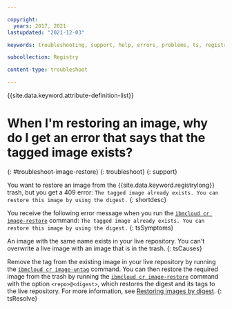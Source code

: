 ```yaml
---

copyright:
  years: 2017, 2021
lastupdated: "2021-12-03"

keywords: troubleshooting, support, help, errors, problems, ts, registry, restoring images, restoring images from the trash, trash

subcollection: Registry

content-type: troubleshoot

---
```


{{site.data.keyword.attribute-definition-list}}

# When I'm restoring an image, why do I get an error that says that the tagged image exists?
{: #troubleshoot-image-restore}
{: troubleshoot}
{: support}

You want to restore an image from the {{site.data.keyword.registrylong}} trash, but you get a 409 error: `The tagged image already exists. You can restore this image by using the digest.`
{: shortdesc}

You receive the following error message when you run the [`ibmcloud cr image-restore`](/docs/Registry?topic=container-registry-cli-plugin-containerregcli#bx_cr_image_restore) command: `The tagged image already exists. You can restore this image by using the digest.`
{: tsSymptoms}

An image with the same name exists in your live repository. You can't overwrite a live image with an image that is in the trash.
{: tsCauses}

Remove the tag from the existing image in your live repository by running the [`ibmcloud cr image-untag`](/docs/Registry?topic=container-registry-cli-plugin-containerregcli#bx_cr_image_untag) command. You can then restore the required image from the trash by running the [`ibmcloud cr image-restore`](/docs/Registry?topic=container-registry-cli-plugin-containerregcli#bx_cr_image_restore) command with the option `<repo>@<digest>`, which restores the digest and its tags to the live repository. For more information, see [Restoring images by digest](/docs/Registry?topic=Registry-registry_images_#registry_images_restore_digest).
{: tsResolve}


